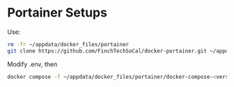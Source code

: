 # Portainer Setups

Use:
```bash
rm -fr ~/appdata/docker_files/portainer
git clone https://github.com/FinchTechSoCal/docker-portainer.git ~/appdata/docker_files/portainer
```

Modify .env, then
```bash
docker compose -f ~/appdata/docker_files/portainer/docker-compose-<version>.yml up -d
```
